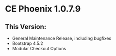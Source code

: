 # CE Phoenix 1.0.7.9
## This Version:
* General Maintenance Release, including bugfixes
* Bootstrap 4.5.2
* Modular Checkout Options